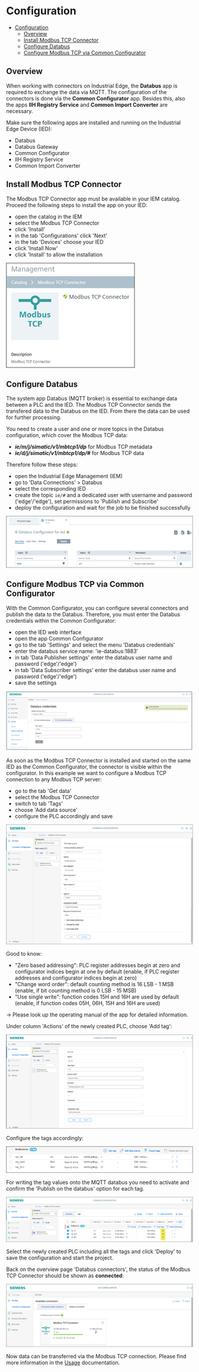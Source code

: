 # Configuration

- [Configuration](#configuration)
  - [Overview](#overview)
  - [Install Modbus TCP Connector](#install-modbus-tcp-connector)
  - [Configure Databus](#configure-databus)
  - [Configure Modbus TCP via Common Configurator](#configure-modbus-tcp-via-common-configurator)

## Overview

When working with connectors on Industrial Edge, the **Databus** app is required to exchange the data via MQTT. The configuration of the connectors is done via the **Common Configurator** app. Besides this, also the apps **IIH Registry Service** and **Common Import Converter** are necessary.

Make sure the following apps are installed and running on the Industrial Edge Device (IED):

- Databus
- Databus Gateway
- Common Configurator
- IIH Registry Service
- Common Import Converter

## Install Modbus TCP Connector

The Modbus TCP Connector app must be available in your IEM catalog. Proceed the following steps to install the app on your IED:

- open the catalog in the IEM
- select the Modbus TCP Connector
- click 'Install'
- in the tab 'Configurations' click 'Next'
- in the tab 'Devices' choose your IED
- click 'Install Now'
- click 'Install' to allow the installation

![Modbus_App](/docs/graphics/Modbus_App.png)

## Configure Databus

The system app Databus (MQTT broker) is essential to exchange data between a PLC and the IED. The Modbus TCP Connector sends the transfered data to the Databus on the IED. From there the data can be used for further processing.

You need to create a user and one or more topics in the Databus configuration, which cover the Modbus TCP data:

- ***ie/m/j/simatic/v1/mbtcp1/dp*** for Modbus TCP metadata
- ***ie/d/j/simatic/v1/mbtcp1/dp/#*** for Modbus TCP data

Therefore follow these steps:

- open the Industrial Edge Management (IEM)
- go to 'Data Connections' > Databus
- select the corresponding IED
- create the topic `ie/#` and a dedicated user with username and password ('edge'/'edge'), set permissions to 'Publish and Subscribe'
- deploy the configuration and wait for the job to be finished successfully

![Databus](/docs/graphics/Databus.png)

## Configure Modbus TCP via Common Configurator

With the Common Configurator, you can configure several connectors and publish the data to the Databus. Therefore, you must enter the Databus credentials within the Common Configurator:

- open the IED web interface
- open the app Common Configurator
- go to the tab 'Settings' and select the menu 'Databus credentials'
- enter the databus service name: 'ie-databus:1883'
- in tab 'Data Publisher settings' enter the databus user name and password ('edge'/'edge')
- in tab 'Data Subscriber settings' enter the databus user name and password ('edge'/'edge')
- save the settings

![IIHDatabusSettings](/docs/graphics/IIHDatabusSettings.png)

As soon as the Modbus TCP Connector is installed and started on the same IED as the Common Configurator, the connector is visible within the configurator. In this example we want to configure a Modbus TCP connection to any Modbus TCP server:

- go to the tab 'Get data'
- select the Modbus TCP Connector
- switch to tab 'Tags'
- choose 'Add data source'
- configure the PLC accordingly and save

![DataSource](/docs/graphics/DataSource.png)
 
Good to know:

- "Zero based addressing": PLC register addresses begin at zero and configurator indices begin at one by default (enable, if PLC register addresses and configurator indices begin at zero)
- "Change word order": default counting method is 16 LSB - 1 MSB (enable, if bit counting method is 0 LSB - 15 MSB)
- "Use single write": function codes 15H and 16H are used by default (enable, if function codes 05H, 06H, 15H and 16H are used)

-> Please look up the operating manual of the app for detailed information.

Under column 'Actions' of the newly created PLC, choose 'Add tag':
  
![CreateTag](/docs/graphics/CreateTag.png)
  
Configure the tags accordingly:

![AllTags](/docs/graphics/AllTags.png)

For writing the tag values onto the MQTT databus you need to activate and confirm the 'Publish on the databus' option for each tag.

![IIH_ActivateDatabus](/docs/graphics/IIH_ActivateDatabus.png)

Select the newly created PLC including all the tags and click 'Deploy' to save the configuration and start the project.

Back on the overview page 'Databus connectors', the status of the Modbus TCP Connector should be shown as **connected**:

![IIH_Connected](/docs/graphics/IIH_Connected.png)

Now data can be transferred via the Modbus TCP connection. Please find more information in the [Usage](/docs/Usage.md) documentation.
